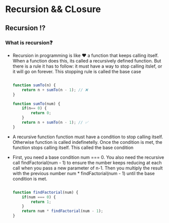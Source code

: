 # Recursion && CLosure

## Recursion ⁉

### What is recursion❓

+ Recursion in programming is like ❤ a
function that keeps calling itself. When a
function does this, its called a
recursively defined function. But there is a rule it has to follow: it must
have a way to stop calling itslef, or it will go on forever. This stopping rule
is called the base case

  ```javascript

  function sumTo(n) {
      return n + sumTo(n - 1); // ❌
  }

  function sumTo(num) {
      if(n== 0) {
          return 0;
      }
      return n + sumTo(n - 1); // ✅
  }

  ```

+ A recursive function function must have a condition to stop calling itself. Otherwise function is
called indefinetelly. Once the condition is met, the function stops calling itself. This called the base condition

+ First, you need a base condition num === 0.
You also need the recursive call
findFactorial(num - 1) to ensure the number
keeps reducing at each call when you pass a
new parameter of n-1.
Then you multiply the result with the previous
number num * findFactorial(num - 1) until the
base condition is met.

  ```javascript

  function findFactorial(num) {
      if(num === 0) {
          return 1;
      }
      return num * findFactorial(num - 1);
  }

  ```


